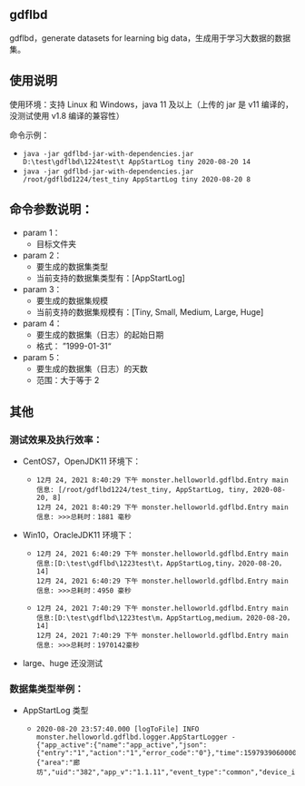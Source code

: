 ## gdflbd

gdflbd，generate datasets for learning big data，生成用于学习大数据的数据集。



## 使用说明

使用环境：支持 Linux 和 Windows，java 11 及以上（上传的 jar 是 v11 编译的，没测试使用 v1.8 编译的兼容性）

命令示例：

- `java -jar gdflbd-jar-with-dependencies.jar D:\test\gdflbd\1224test\t AppStartLog tiny 2020-08-20 14`
- `java -jar gdflbd-jar-with-dependencies.jar /root/gdflbd1224/test_tiny AppStartLog tiny 2020-08-20 8`



## 命令参数说明：

- param 1：
  - 目标文件夹
- param 2：
  - 要生成的数据集类型
  - 当前支持的数据集类型有：[AppStartLog]
- param 3：
  - 要生成的数据集规模
  - 当前支持的数据集规模有：[Tiny, Small, Medium, Large, Huge]
- param 4：
  - 要生成的数据集（日志）的起始日期
  - 格式： ”1999-01-31“
- param 5：
  - 要生成的数据集（日志）的天数
  - 范围：大于等于 2 



## 其他

### 测试效果及执行效率：

- CentOS7，OpenJDK11 环境下：

  - ```log
    12月 24, 2021 8:40:29 下午 monster.helloworld.gdflbd.Entry main
    信息: [/root/gdflbd1224/test_tiny, AppStartLog, tiny, 2020-08-20, 8]
    12月 24, 2021 8:40:29 下午 monster.helloworld.gdflbd.Entry main
    信息: >>>总耗时：1881 毫秒
    ```

- Win10，OracleJDK11 环境下：

  - ```log
    12月 24, 2021 6:40:29 下午 monster.helloworld.gdflbd.Entry main
    信息:[D:\test\gdflbd\1223test\t，AppStartLog,tiny，2020-08-20，14]
    12月 24, 2021 6:40:29 下午 monster.helloworld.gdflbd.Entry main
    信息: >>>总耗时：4950 豪秒
    ```

  - ```log
    12月 24, 2021 7:40:29 下午 monster.helloworld.gdflbd.Entry main
    信息:[D:\test\gdflbd\1223test\m，AppStartLog,medium，2020-08-20，14]
    12月 24, 2021 7:40:29 下午 monster.helloworld.gdflbd.Entry main
    信息: >>>总耗时：1970142豪秒
    ```

- large、huge 还没测试



### 数据集类型举例：

- AppStartLog 类型

  - ```log
    2020-08-20 23:57:40.000 [logToFile] INFO  monster.helloworld.gdflbd.logger.AppStartLogger - {"app_active":{"name":"app_active","json":{"entry":"1","action":"1","error_code":"0"},"time":1597939060000},"attr":{"area":"廊坊","uid":"382","app_v":"1.1.11","event_type":"common","device_id":"17e","os_type":"5.3.6","channel":"IG","language":"chinese","brand":"Huawei"}}
    ```










